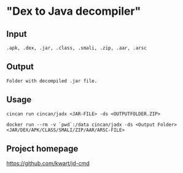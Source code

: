 # "Dex to Java decompiler"

## Input

```
.apk, .dex, .jar, .class, .smali, .zip, .aar, .arsc
```

## Output

```
Folder with decompiled .jar file.
```

## Usage

```
cincan run cincan/jadx <JAR-FILE> -ds <OUTPUTFOLDER.ZIP>
```

```
docker run --rm -v `pwd`:/data cincan/jadx -ds <Output Folder> <JAR/DEX/APK/CLASS/SMALI/ZIP/AAR/ARSC-FILE>

```

## Project homepage

https://github.com/kwart/jd-cmd
